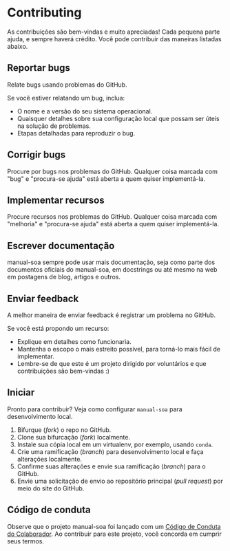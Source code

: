 # Contributing

As contribuições são bem-vindas e muito apreciadas! Cada pequena parte ajuda, e sempre haverá crédito. Você pode contribuir das maneiras listadas abaixo.

## Reportar bugs

Relate bugs usando problemas do GitHub.

Se você estiver relatando um bug, inclua:

* O nome e a versão do seu sistema operacional.
* Quaisquer detalhes sobre sua configuração local que possam ser úteis na solução de problemas.
* Etapas detalhadas para reproduzir o bug.

## Corrigir bugs

Procure por bugs nos problemas do GitHub. Qualquer coisa marcada com "bug" e "procura-se ajuda" está aberta a quem quiser implementá-la.

## Implementar recursos

Procure recursos nos problemas do GitHub. Qualquer coisa marcada com "melhoria" e "procura-se ajuda" está aberta a quem quiser implementá-la.

## Escrever documentação

manual-soa sempre pode usar mais documentação, seja como parte dos documentos oficiais do manual-soa, em docstrings ou até mesmo na web em postagens de blog, artigos e outros.

## Enviar feedback

A melhor maneira de enviar feedback é registrar um problema no GitHub.

Se você está propondo um recurso:

* Explique em detalhes como funcionaria.
* Mantenha o escopo o mais estreito possível, para torná-lo mais fácil de implementar.
* Lembre-se de que este é um projeto dirigido por voluntários e que contribuições são bem-vindas :)

## Iniciar

Pronto para contribuir? Veja como configurar `manual-soa` para desenvolvimento local.

1. Bifurque (*fork*) o repo no GitHub.
2. Clone sua bifurcação (*fork*) localmente.
3. Instale sua cópia local em um virtualenv, por exemplo, usando `conda`.
4. Crie uma ramificação (*branch*) para desenvolvimento local e faça alterações localmente.
5. Confirme suas alterações e envie sua ramificação (*branch*) para o GitHub.
6. Envie uma solicitação de envio ao repositório principal (*pull request*) por meio do site do GitHub.

## Código de conduta

Observe que o projeto manual-soa foi lançado com um [Código de Conduta do Colaborador](CONDUTA.md). Ao contribuir para este projeto, você concorda em cumprir seus termos.
